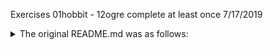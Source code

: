 Exercises 01hobbit - 12ogre complete at least once 7/17/2019



<details> 
  <summary> The original README.md was as follows:</summary>

# Mythical Creatures

## Installation Steps

Before you can work on or run any of these tests, you need to make sure you install the dependencies. The directions are at the [root-level of this repository](https://github.com/turingschool-examples/javascript-foundations).

### Running the Tests

In your terminal, change into the `mythical-creatures` directory, and run the command `npm test mythical-creatures/test/unicorn-test.js`. To run other tests, just replace the creature name.

Most of the tests are skipped. When you see `it.skip('should be a function', () => {` in a test, it means that test has been skipped. They are skipped for a good reason - that way, when you run the test suite for the first time, you don't see tons of errors screaming at you in the terminal.

Unskip each test, one at a time in order, so you can concentrate on making one test pass. Unskip the test by deleting the `.skip` from the test's first line so it should look more like `it('should be a function', () => {`. Run the test to see what kind of error you are getting, and then implement the code to make the test pass!

### Video Tutorial!

[Here is a video](https://youtu.be/wfrwMYn2BCg) that walks through the setup and first mythical creature.

### Creature Order

* `unicorn`
* `vampire`
* `dragon`
* `hobbit`
* `pirate`
* `wizard`
* `medusa`
* `werewolf`
* `centaur`

### Extra Challenges

#### The Dreaded `if` Statement

Can you complete implementations of each of the creatures without using `if`
statements? Think about how removing them affects your code.

#### Imagine Two Creatures

Can you add two new creatures to the repository? How about a Hydra? Add unit
tests exercising some of the following concepts:

* Initializing constructor with data
* Using methods to change the internal state of an instance
* Using methods to query the internal state of an instance

### Extra Creatures
If you've done the creatures above and feel comfortable with those, try conquering a few more creatures!

* `direwolf`
* `fairy`
* `ogre`
* `sphinx`

#### Practicing new javascript features

Notice, some of the syntax with the tests and files are using newer javascript features introduced in es6, like arrow functions, block-scoped variables, and classes.  See if you can start flexing your es6 muscles and write your solutions and tests using the new syntax!  

</details>
